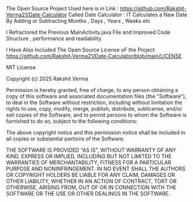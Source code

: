 The Open Source Project Used here is in Link : https://github.com/Rakshit-Verma21/Date-Calculator
Called Date Calculator : IT Calculates a New Date By Adding or Subtracting Months , Days , Years , Weeks etc

I Refractored the Previous MainActivity.java File and Improved Code Structure , performance and readability.

I Have Also Included The Open Source License oF the Project 
https://github.com/Rakshit-Verma21/Date-Calculator/blob/main/LICENSE

MIT License

Copyright (c) 2025 Rakshit Verma

Permission is hereby granted, free of charge, to any person obtaining a copy
of this software and associated documentation files (the "Software"), to deal
in the Software without restriction, including without limitation the rights
to use, copy, modify, merge, publish, distribute, sublicense, and/or sell
copies of the Software, and to permit persons to whom the Software is
furnished to do so, subject to the following conditions:

The above copyright notice and this permission notice shall be included in all
copies or substantial portions of the Software.

THE SOFTWARE IS PROVIDED "AS IS", WITHOUT WARRANTY OF ANY KIND, EXPRESS OR
IMPLIED, INCLUDING BUT NOT LIMITED TO THE WARRANTIES OF MERCHANTABILITY,
FITNESS FOR A PARTICULAR PURPOSE AND NONINFRINGEMENT. IN NO EVENT SHALL THE
AUTHORS OR COPYRIGHT HOLDERS BE LIABLE FOR ANY CLAIM, DAMAGES OR OTHER
LIABILITY, WHETHER IN AN ACTION OF CONTRACT, TORT OR OTHERWISE, ARISING FROM,
OUT OF OR IN CONNECTION WITH THE SOFTWARE OR THE USE OR OTHER DEALINGS IN THE
SOFTWARE.
